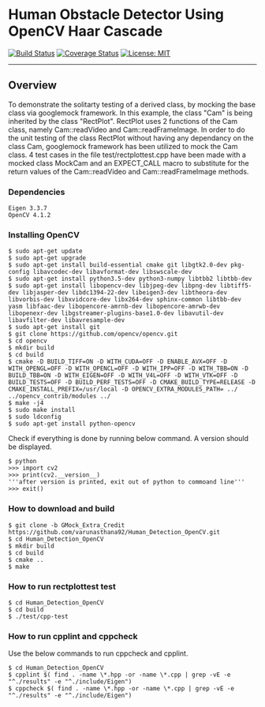 # Human Obstacle Detector Using OpenCV Haar Cascade

[![Build Status](https://travis-ci.org/varunasthana92/Human_Detection_OpenCV.svg?branch=GMock_Extra_Credit)](https://travis-ci.org/varunasthana92/Human_Detection_OpenCV)
[![Coverage Status](https://coveralls.io/repos/github/varunasthana92/Human_Detection_OpenCV/badge.svg?branch=GMock_Extra_Credit)](https://coveralls.io/github/varunasthana92/Human_Detection_OpenCV?branch=GMock_Extra_Credit)
[![License: MIT](https://img.shields.io/badge/License-MIT-yellow.svg)](https://opensource.org/licenses/MIT)

---

## Overview
To demonstrate the solitarty testing of a derived class, by mocking the base class via googlemock framework. In this example, the class "Cam" is being inherited by the class "RectPlot". RectPlot uses 2 functions of the Cam class, namely Cam::readVideo and Cam::readFrameImage. In order to do the unit testing of the class RectPlot without having any dependancy on the class Cam, googlemock framework has been utilized to mock the Cam class. 4 test cases in the file test/rectplottest.cpp have been made with a mocked class MockCam and an EXPECT_CALL macro to substitute for the return values of the Cam::readVideo and Cam::readFrameImage methods.

### Dependencies
```
Eigen 3.3.7
OpenCV 4.1.2
```
### Installing OpenCV
```
$ sudo apt-get update
$ sudo apt-get upgrade
$ sudo apt-get install build-essential cmake git libgtk2.0-dev pkg-config libavcodec-dev libavformat-dev libswscale-dev
$ sudo apt-get install python3.5-dev python3-numpy libtbb2 libtbb-dev
$ sudo apt-get install libopencv-dev libjpeg-dev libpng-dev libtiff5-dev libjasper-dev libdc1394-22-dev libeigen3-dev libtheora-dev libvorbis-dev libxvidcore-dev libx264-dev sphinx-common libtbb-dev yasm libfaac-dev libopencore-amrnb-dev libopencore-amrwb-dev libopenexr-dev libgstreamer-plugins-base1.0-dev libavutil-dev libavfilter-dev libavresample-dev
$ sudo apt-get install git
$ git clone https://github.com/opencv/opencv.git
$ cd opencv
$ mkdir build
$ cd build
$ cmake -D BUILD_TIFF=ON -D WITH_CUDA=OFF -D ENABLE_AVX=OFF -D WITH_OPENGL=OFF -D WITH_OPENCL=OFF -D WITH_IPP=OFF -D WITH_TBB=ON -D BUILD_TBB=ON -D WITH_EIGEN=OFF -D WITH_V4L=OFF -D WITH_VTK=OFF -D BUILD_TESTS=OFF -D BUILD_PERF_TESTS=OFF -D CMAKE_BUILD_TYPE=RELEASE -D CMAKE_INSTALL_PREFIX=/usr/local -D OPENCV_EXTRA_MODULES_PATH= ../ ../opencv_contrib/modules ../
$ make -j4
$ sudo make install
$ sudo ldconfig
$ sudo apt-get install python-opencv
```
Check if everything is done by running below command. A version should be displayed.
```
$ python
>>> import cv2
>>> print(cv2.__version__)
'''after version is printed, exit out of python to commoand line'''
>>> exit()
```

### How to download and build
```
$ git clone -b GMock_Extra_Credit https://github.com/varunasthana92/Human_Detection_OpenCV.git
$ cd Human_Detection_OpenCV
$ mkdir build
$ cd build
$ cmake ..
$ make
```
### How to run rectplottest test
```
$ cd Human_Detection_OpenCV
$ cd build
$ ./test/cpp-test
```

### How to run cpplint and cppcheck
Use the below commands to run cppcheck and cpplint.
```
$ cd Human_Detection_OpenCV
$ cpplint $( find . -name \*.hpp -or -name \*.cpp | grep -vE -e "^./results" -e "^./include/Eigen")
$ cppcheck $( find . -name \*.hpp -or -name \*.cpp | grep -vE -e "^./results" -e "^./include/Eigen")
```
